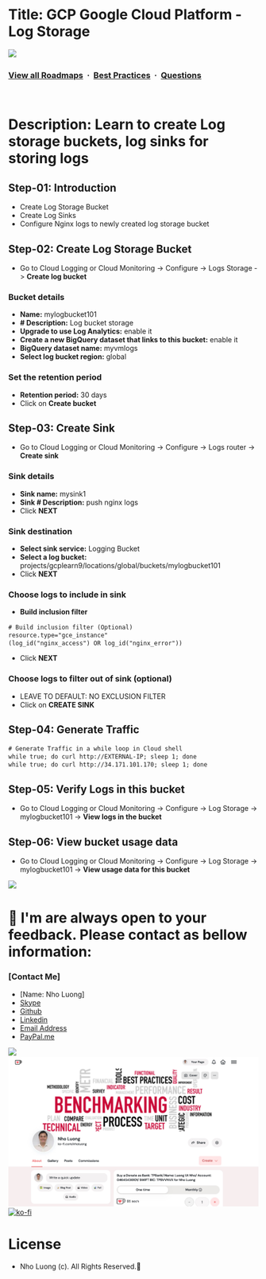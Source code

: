 # Title: GCP Google Cloud Platform - Log Storage

![](https://i.imgur.com/waxVImv.png)
### [View all Roadmaps](https://github.com/nholuongut/all-roadmaps) &nbsp;&middot;&nbsp; [Best Practices](https://github.com/nholuongut/all-roadmaps/blob/main/public/best-practices/) &nbsp;&middot;&nbsp; [Questions](https://www.linkedin.com/in/nholuong/)
<br/>

# Description: Learn to create Log storage buckets, log sinks for storing logs
## Step-01: Introduction
- Create Log Storage Bucket
- Create Log Sinks
- Configure Nginx logs to newly created log storage bucket

## Step-02: Create Log Storage Bucket
-  Go to Cloud Logging or Cloud Monitoring -> Configure -> Logs Storage -> **Create log bucket**
### Bucket details
- **Name:** mylogbucket101
- **# Description:** Log bucket storage 
- **Upgrade to use Log Analytics:** enable it
- **Create a new BigQuery dataset that links to this bucket:** enable it
- **BigQuery dataset name:** myvmlogs
- **Select log bucket region:** global
### Set the retention period
- **Retention period:** 30 days
- Click on **Create bucket**

## Step-03: Create Sink
-  Go to Cloud Logging or Cloud Monitoring -> Configure -> Logs router -> **Create sink**
### Sink details
- **Sink name:** mysink1
- **Sink # Description:** push nginx logs
- Click **NEXT**
### Sink destination
- **Select sink service:** Logging Bucket
- **Select a log bucket:** projects/gcplearn9/locations/global/buckets/mylogbucket101
- Click **NEXT**
### Choose logs to include in sink
- **Build inclusion filter**
```t
# Build inclusion filter (Optional)
resource.type="gce_instance"
(log_id("nginx_access") OR log_id("nginx_error"))
```
- Click **NEXT**
### Choose logs to filter out of sink (optional)
- LEAVE TO DEFAULT: NO EXCLUSION FILTER
- Click on **CREATE SINK**

## Step-04: Generate Traffic
```t
# Generate Traffic in a while loop in Cloud shell
while true; do curl http://EXTERNAL-IP; sleep 1; done
while true; do curl http://34.171.101.170; sleep 1; done
```

## Step-05: Verify Logs in this bucket
- Go to Cloud Logging or Cloud Monitoring -> Configure -> Log Storage -> mylogbucket101 -> **View logs in the bucket**

## Step-06: View bucket usage data
- Go to Cloud Logging or Cloud Monitoring -> Configure -> Log Storage -> mylogbucket101 -> **View usage data for this bucket**

![](https://i.i/Users/nholu/Documents/Donate.png/Users/nholu/Documents/Donate.pngmgur.com/waxVImv.png)
# 🚀 I'm are always open to your feedback.  Please contact as bellow information:
### [Contact Me]
* [Name: Nho Luong]
* [Skype](luongutnho_skype)
* [Github](https://github.com/nholuongut/)
* [Linkedin](https://www.linkedin.com/in/nholuong/)
* [Email Address](luongutnho@hotmail.com)
* [PayPal.me](https://www.paypal.com/paypalme/nholuongut)

![](https://i.imgur.com/waxVImv.png)
![](Donate.png)
[![ko-fi](https://ko-fi.com/img/githubbutton_sm.svg)](https://ko-fi.com/nholuong)

# License
* Nho Luong (c). All Rights Reserved.🌟